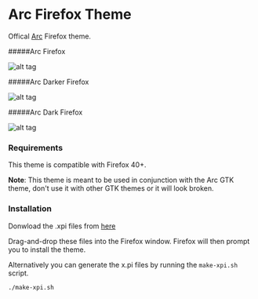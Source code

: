 # Arc Firefox Theme

Offical [Arc](https://github.com/horst3180/Arc-theme) Firefox theme.

#####Arc Firefox

![alt tag](http://i.imgur.com/qHpAWT3.png)

#####Arc Darker Firefox

![alt tag](http://i.imgur.com/tjJf9T7.png)

#####Arc Dark Firefox

![alt tag](http://i.imgur.com/tv8C0Hs.png)


### Requirements
This theme is compatible with Firefox 40+.

**Note**: This theme is meant to be used in conjunction with the Arc GTK theme, don't use it with other GTK themes or it will look broken.

### Installation

Donwload the .xpi files from [here](https://github.com/horst3180/arc-firefox-theme/releases)

Drag-and-drop these files into the Firefox window. Firefox will then prompt you to install the theme.

Alternatively you can generate the x.pi files by running the `make-xpi.sh` script.

    ./make-xpi.sh
